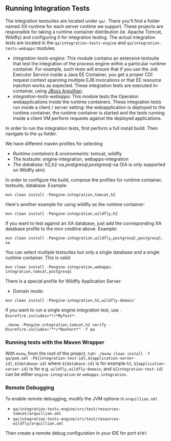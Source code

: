 Running Integration Tests
----------
The integration testsuites are located under `qa/`. There you'll find a folder named XX-runtime for each server runtime we support. These projects are responsible for taking a runtime container distribution (ie. Apache Tomcat, Wildfly) and configuring it for integration testing. The actual integration tests are located in the `qa/integration-tests-engine` and `qa/integration-tests-webapps` modules.
 * *integration-tests-engine*: This module contains an extensive testsuite that test the integration of the process engine within a particular runtime container. For example, such tests will ensure that if you use the Job Executor Service inside a Java EE Container, you get a proper CDI request context spanning multiple EJB invocations or that EE resource injection works as expected. These integration tests are executed in-container, using [JBoss Arquillian](http://arquillian.org/).
 * *integration-tests-webapps*: This module tests the Operaton webapplications inside the runtime containers. These integration tests run inside a client / server setting: the webapplication is deployed to the runtime container, the runtime container is started and the tests running inside a client VM perform requests against the deployed applications.

In order to run the integration tests, first perform a full install build. Then navigate to the `qa` folder.

We have different maven profiles for selecting
* *Runtime containers & environments*: tomcat, wildfly
* *The testsuite*: engine-integration, webapps-integration
* *The database*: h2,h2-xa,postgresql,postgresql-xa (XA is only supported on Wildfly atm)

In order to configure the build, compose the profiles for runtime container, testsuite, database. Example:

```shell
mvn clean install -Pengine-integration,tomcat,h2
```

Here's another example for using wildfly as the runtime container:

```shell
mvn clean install -Pengine-integration,wildfly,h2
```

If you want to test against an XA database, just add the corresponding XA database profile to the mvn cmdline above. Example:

```shell
mvn clean install -Pengine-integration,wildfly,postgresql,postgresql-xa
```

You can select multiple testsuites but only a single database and a single runtime container. This is valid:

```shell
mvn clean install -Pengine-integration,webapps-integration,tomcat,postgresql
```

There is a special profile for Wildfly Application Server:

* Domain mode: 
```shell
mvn clean install -Pengine-integration,h2,wildfly-domain`
```

If you want to run a single engine integration test, use `-Dsurefire.includes=**/*MyTest*`:
```shell
./mvnw -Pengine-integration,tomcat,h2 verify -Dsurefire.includes="**/*Nashorn*" -f qa
```

### Running tests with the Maven Wrapper

With `mvnw`, from the root of the project,
run: `./mvnw clean install -f qa/pom.xml -P${integration-test-id},${application-server-id},${database-id}`
where `${database-id}` is for example `h2`, `${application-server-id}` is for e.g. `wildfly,wildfly-domain`,
and `${integration-test-id}` can be either `engine-integration` or `webapps-integration`.


### Remote Debugging

To enable remote debugging, modify the JVM options in `arquillian.xml`

- `qa/integration-tests-engine/src/test/resources-tomcat/arquillian.xml`
- `qa/integration-tests-engine/src/test/resources-wildfly/arquillian.xml`

Then create a remote debug configuration in your IDE for port `8787`.
